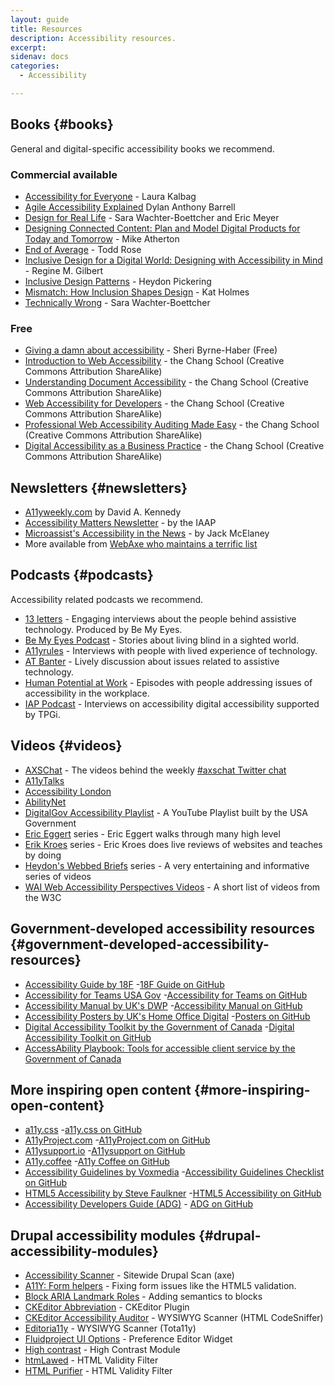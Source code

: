 ```yaml
---
layout: guide
title: Resources
description: Accessibility resources.
excerpt: 
sidenav: docs
categories:
  - Accessibility

---
```


## Books {#books}

General and digital-specific accessibility books we recommend.


### Commercial available

*   [Accessibility for Everyone](https://abookapart.com/products/accessibility-for-everyone) - Laura Kalbag
*   [Agile Accessibility Explained](https://www.amazon.com/Agile-Accessibility-Explained-sustainable-development/dp/1689182733/ref=sr_1_2?dchild=1&keywords=Agile+Accessibility+Explained&qid=1615337578&sr=8-2) Dylan Anthony Barrell
*   [Design for Real Life](https://abookapart.com/products/design-for-real-life) - Sara Wachter-Boettcher and Eric Meyer
*   [Designing Connected Content: Plan and Model Digital Products for Today and Tomorrow](https://www.amazon.com/Designing-Connected-Content-Products-Tomorrow/dp/0134763386) - Mike Atherton
*   [End of Average](https://www.toddrose.com/endofaverage) - Todd Rose
*   [Inclusive Design for a Digital World: Designing with Accessibility in Mind](https://www.amazon.com/Inclusive-Design-Digital-World-Accessibility/dp/148425015X) - Regine M. Gilbert
*   [Inclusive Design Patterns](https://www.amazon.com/Inclusive-Design-Patterns-Heydon-Pickering-ebook/dp/B01MAXK8XR) - Heydon Pickering
*   [Mismatch: How Inclusion Shapes Design](https://mitpress.mit.edu/books/mismatch) - Kat Holmes
*   [Technically Wrong](https://www.amazon.ca/Technically-Wrong-Sexist-Algorithms-Threats/dp/0393356043) - Sara Wachter-Boettcher


### Free

*   [Giving a damn about accessibility](https://accessibility.uxdesign.cc/) - Sheri Byrne-Haber (Free)
*   [Introduction to Web Accessibility](https://pressbooks.library.ryerson.ca/iwacc/) - the Chang School (Creative Commons Attribution ShareAlike)
*   [Understanding Document Accessibility](https://pressbooks.library.ryerson.ca/docs/) - the Chang School (Creative Commons Attribution ShareAlike)
*   [Web Accessibility for Developers](https://pressbooks.library.ryerson.ca/wafd/) - the Chang School (Creative Commons Attribution ShareAlike)
*   [Professional Web Accessibility Auditing Made Easy](https://pressbooks.library.ryerson.ca/pwaa/) - the Chang School (Creative Commons Attribution ShareAlike)
*   [Digital Accessibility as a Business Practice](https://pressbooks.library.ryerson.ca/dabp/) - the Chang School (Creative Commons Attribution ShareAlike)


## Newsletters {#newsletters}

*   [A11yweekly.com](https://a11yweekly.com/) by David A. Kennedy
*   [Accessibility Matters Newsletter](https://www.accessibilityassociation.org/content.asp?contentid=167) - by the IAAP
*   [Microassist's Accessibility in the News](https://www.microassist.com/digital-access/news/) -  by Jack McElaney
*   More available from [WebAxe who maintains a terrific list](https://www.webaxe.org/digital-accessibility-newsletters/)


## Podcasts {#podcasts}

Accessibility related podcasts we recommend.

*   [13 letters](https://www.bemyeyes.com/podcasts-show/13-letters) - Engaging interviews about the people behind assistive technology. Produced by Be My Eyes. 
*   [Be My Eyes Podcast](https://www.bemyeyes.com/podcasts-show/the-be-my-eyes-podcast) -  Stories about living blind in a sighted world.
*   [A11yrules](https://a11yrules.com/) - Interviews with people with lived experience of technology. 
*   [AT Banter](https://atbanter.com/) - Lively discussion about issues related to assistive technology. 
*   [Human Potential at Work](https://www.ruhglobal.com/podcasthuman-potential-work/) - Episodes with people addressing issues of accessibility in the workplace. 
*   [IAP Podcast](https://interactiveaccessibility.com/iap-podcasts) - Interviews on accessibility digital accessibility supported by TPGi. 


## Videos {#videos}

*   [AXSChat](https://www.youtube.com/channel/UCtXmNJEMGmHK9VArQNnvxAw/videos) - The videos behind the weekly [#axschat Twitter chat](https://twitter.com/search?q=%23axschat&src=typed_query&f=live)
*   [A11yTalks](https://www.youtube.com/channel/UC__nH6oZrFXcUevljYJKbsw)
*   [Accessibility London](https://www.youtube.com/channel/UCDIVL2ytbhD9ZCn8GaEIi_g) 
*   [AbilityNet](https://www.youtube.com/user/abilitynet/videos)
*   [DigitalGov Accessibility Playlist](https://www.youtube.com/playlist?list=PLd9b-GuOJ3nFHykZgRBZ7_bzwfZ526rxm) - A YouTube Playlist built by the USA Government
*   [Eric Eggert](https://www.youtube.com/c/EricEggert) series - Eric Eggert walks through many high level 
*   [Erik Kroes](https://www.youtube.com/channel/UCwrpGO76k2HyUQspl-rG2eQ/videos) series - Eric Kroes does live reviews of websites and teaches by doing
*   [Heydon's Webbed Briefs](https://briefs.video/) series - A very entertaining and informative series of videos
*   [WAI Web Accessibility Perspectives Videos](https://www.w3.org/WAI/perspective-videos/) - A short list of videos from the W3C


## Government-developed accessibility resources {#government-developed-accessibility-resources}

*   [Accessibility Guide by 18F](https://accessibility.18f.gov/) -[18F Guide on GitHub](https://github.com/18F/accessibility)
*   [Accessibility for Teams USA Gov](https://accessibility.digital.gov/) -[Accessibility for Teams on GitHub](https://github.com/GSA/accessibility-for-teams)
*   [Accessibility Manual by UK's DWP](https://accessibility-manual.dwp.gov.uk/) -[Accessibility Manual on GitHub](https://github.com/dwp/accessibility-manual)
*   [Accessibility Posters by UK's Home Office Digital](https://accessibility.blog.gov.uk/2016/09/02/dos-and-donts-on-designing-for-accessibility/) -[Posters on GitHub](https://github.com/UKHomeOffice/posters)
*   [Digital Accessibility Toolkit by the Government of Canada](https://canada-ca.github.io/a11y/index.html) -[Digital Accessibility Toolkit on GitHub](https://github.com/canada-ca/a11y/)
*   [AccessAbility Playbook: Tools for accessible client service by the Government of Canada](https://ceacs-cesca.github.io/playbook/tools/)


## More inspiring open content {#more-inspiring-open-content}

*   [a11y.css](https://ffoodd.github.io/a11y.css/) -[a11y.css on GitHub](https://github.com/ffoodd/a11y.css)
*   [A11yProject.com](https://www.a11yproject.com/) -[A11yProject.com on GitHub](https://github.com/a11yproject/a11yproject.com)
*   [A11ysupport.io](https://a11ysupport.io/) -[A11ysupport on GitHub](https://github.com/accessibilitysupported/a11ysupport.io)
*   [A11y.coffee](https://a11y.coffee/) -[A11y Coffee on GitHub](https://github.com/amberleyromo/a11y-coffee)
*   [Accessibility Guidelines by Voxmedia](https://accessibility.voxmedia.com/) -[Accessibility Guidelines Checklist on GitHub](https://github.com/voxmedia/accessibility/)
*   [HTML5 Accessibility by Steve Faulkner](https://html5accessibility.com/) -[HTML5 Accessibility on GitHub](https://github.com/stevefaulkner/HTML5accessibility)
*   [Accessibility Developers Guide (ADG)](https://www.accessibility-developer-guide.com/) - [ADG on GitHub](https://github.com/Access4all/adg/)


## Drupal accessibility modules {#drupal-accessibility-modules}

*   [Accessibility Scanner](https://www.drupal.org/project/accessibility_scanner) - Sitewide Drupal Scan (axe)
*   [A11Y: Form helpers](https://www.drupal.org/project/a11y_form_helpers) - Fixing form issues like the HTML5 validation.
*   [Block ARIA Landmark Roles](https://www.drupal.org/project/block_aria_landmark_roles) - Adding semantics to blocks
*   [CKEditor Abbreviation](https://www.drupal.org/project/ckeditor_abbreviation) - CKEditor Plugin
*   [CKEditor Accessibility Auditor](https://www.drupal.org/project/ckeditor_accessibility_auditor) - WYSIWYG Scanner (HTML CodeSniffer)
*   [Editoria11y](https://www.drupal.org/project/editoria11y) - WYSIWYG Scanner (Tota11y)
*   [Fluidproject UI Options](https://www.drupal.org/project/fluidui) - Preference Editor Widget
*   [High contrast](https://www.drupal.org/project/high_contrast) - High Contrast Module
*   [htmLawed](https://www.drupal.org/project/htmlawed) - HTML Validity Filter
*   [HTML Purifier](https://www.drupal.org/project/htmlpurifier) - HTML Validity Filter
